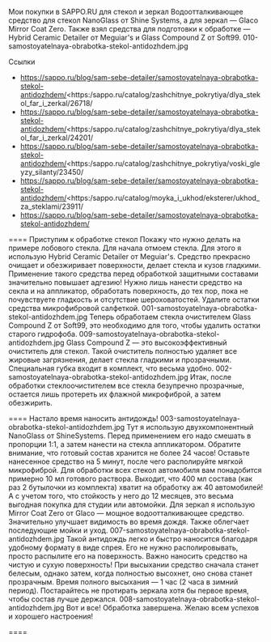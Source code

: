 Мои покупки в SAPPO.RU для стекол и зеркал
Водоотталкивающее средство для стекол NanoGlass от Shine Systems, а для зеркал — Glaco Mirror Coat Zero. Также взял средства для подготовки к обработке — Hybrid Ceramic Detailer от Meguiar\'s и Glass Compound Z от Soft99. 
010-samostoyatelnaya-obrabotka-stekol-antidozhdem.jpg

Ссылки
- https://sappo.ru/blog/sam-sebe-detailer/samostoyatelnaya-obrabotka-stekol-antidozhdem/<https:/sappo.ru/catalog/zashchitnye_pokrytiya/dlya_stekol_far_i_zerkal/26718/
- https://sappo.ru/blog/sam-sebe-detailer/samostoyatelnaya-obrabotka-stekol-antidozhdem/<https:/sappo.ru/catalog/zashchitnye_pokrytiya/dlya_stekol_far_i_zerkal/24201/
- https://sappo.ru/blog/sam-sebe-detailer/samostoyatelnaya-obrabotka-stekol-antidozhdem/<https:/sappo.ru/catalog/zashchitnye_pokrytiya/voski_gleyzy_silanty/23450/
- https://sappo.ru/blog/sam-sebe-detailer/samostoyatelnaya-obrabotka-stekol-antidozhdem/<https:/sappo.ru/catalog/moyka_i_ukhod/eksterer/ukhod_za_steklami/23911/
- https://sappo.ru/blog/sam-sebe-detailer/samostoyatelnaya-obrabotka-stekol-antidozhdem/

====
Приступим к обработке стекол
Покажу что нужно делать на примере лобового стекла. 
Для начала отмоем стекла. Для этого я использую Hybrid Ceramic Detailer от Meguiar\'s. Средство прекрасно очищает и обезжиривает поверхности, делает стекла и кузов гладкими. Применение такого средства перед обработкой защитными составами значительно повышает адгезию! Нужно лишь нанести средство на секла и на аппликатор, обработать поверхность, до тех пор, пока не почувствуете гладкость и отсутствие шероховатостей. Удалите остатки средства микрофибровой салфеткой. 
001-samostoyatelnaya-obrabotka-stekol-antidozhdem.jpg
Теперь обработаем стекла очистителем Glass Compound Z от Soft99, это необходимо для того, чтобы удалить остатки старого гидрофоба. 
009-samostoyatelnaya-obrabotka-stekol-antidozhdem.jpg
Glass Compound Z — это высокоэффективный очиститель для стекол. Такой очиститель полностью удаляет все жировые загрязнения, делает стекла гладкими и прозрачными. Специальная губка входит в комплект, что весьма удобно. 
002-samostoyatelnaya-obrabotka-stekol-antidozhdem.jpg
Итак, после обработки стеклоочистителем все стекла безупречно прозрачные, остается лишь протереть их флажной микрофиброй, а затем обезжирить.

====
Настало время наносить антидождь! 
003-samostoyatelnaya-obrabotka-stekol-antidozhdem.jpg
Тут я использую двухкомпонентный NanoGlass от ShineSystems. Перед применением его надо смешать в пропорции 1:1, а затем нанести на стекла аппликатором. Обратите внимание, что готовый состав хранится не более 24 часов! Оставьте нанесенное средство на 5 минут, после чего располируйте мягкой микрофиброй. Для обработки всех стекол автомобиля вам понадобится примерно 10 мл готового раствора. Выходит, что 400 мл состава (как раз 2 бутылочки из комплекта) хватит на обработку аж 40 автомобилей! А с учетом того, что стойкость у него до 12 месяцев, это весьма выгодная покупка для студии или автомойки. 
Для зеркал я использую Mirror Coat Zero от Glaco — мощное водоотталкивающее средство. Значительно улучшает видимость во время дождя. Также облегчает последующие мойки и уход. 
007-samostoyatelnaya-obrabotka-stekol-antidozhdem.jpg
Такой антидождь легко и быстро наносится благодаря удобному формату в виде спрея. Его не нужно располировывать, просто распылите его на поверхность. Важно наносить средство на чистую и сухую поверхность! При высыхании средство сначала станет белесым, однако затем, когда полностью высохнет, оно снова станет прозрачным. Время полного высыхания — 1 час (2 часа в зимний период). Постарайтесь не протирать зеркала хотя бы первое время, чтобы состав лучше держался. 008-samostoyatelnaya-obrabotka-stekol-antidozhdem.jpg
Вот и все! Обработка завершена. 
Желаю всем успехов и хорошего настроения! 

====